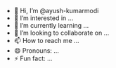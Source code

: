 - 👋 Hi, I’m @ayush-kumarmodi
- 👀 I’m interested in ...
- 🌱 I’m currently learning ...
- 💞️ I’m looking to collaborate on ...
- 📫 How to reach me ...
- 😄 Pronouns: ...
- ⚡ Fun fact: ...

<!---
ayush-kumarmodi/ayush-kumarmodi is a ✨ special ✨ repository because its `README.md` (this file) appears on your GitHub profile.
You can click the Preview link to take a look at your changes.
--->
